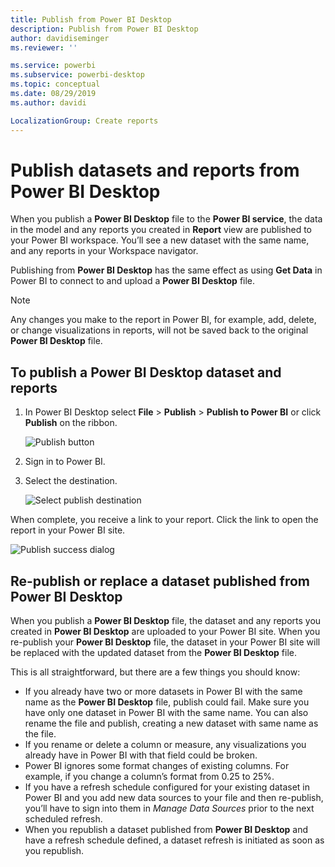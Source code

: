 ```yaml
---
title: Publish from Power BI Desktop
description: Publish from Power BI Desktop
author: davidiseminger
ms.reviewer: ''

ms.service: powerbi
ms.subservice: powerbi-desktop
ms.topic: conceptual
ms.date: 08/29/2019
ms.author: davidi

LocalizationGroup: Create reports
---
```

# Publish datasets and reports from Power BI Desktop
When you publish a **Power BI Desktop** file to the **Power BI service**, the data in the model and any reports you created in **Report** view are published to your Power BI workspace. You’ll see a new dataset with the same name, and any reports in your Workspace navigator.

Publishing from **Power BI Desktop** has the same effect as using **Get Data** in Power BI to connect to and upload a **Power BI Desktop** file.

> [!NOTE]
> Any changes you make to the report in Power BI, for example, add, delete, or change visualizations in reports, will not be saved back to the original **Power BI Desktop** file.
> 
> 

## To publish a Power BI Desktop dataset and reports
1. In Power BI Desktop select **File** \> **Publish** \> **Publish to Power BI** or click **Publish** on the ribbon.  

   ![Publish button](media/desktop-upload-desktop-files/pbid_publish_publishbutton.png)

2. Sign in to Power BI.
3. Select the destination.

   ![Select publish destination](media/desktop-upload-desktop-files/pbid_publish_select_destination.png)

When complete, you receive a link to your report. Click the link to open the report in your Power BI site.

![Publish success dialog](media/desktop-upload-desktop-files/pbid_publish_success.png)

## Re-publish or replace a dataset published from Power BI Desktop
When you publish a **Power BI Desktop** file, the dataset and any reports you created in **Power BI Desktop** are uploaded to your Power BI site. When you re-publish your **Power BI Desktop** file, the dataset in your Power BI site will be replaced with the updated dataset from the **Power BI Desktop** file.

This is all straightforward, but there are a few things you should know:

* If you already have two or more datasets in Power BI with the same name as the **Power BI Desktop** file, publish could fail. Make sure you have only one dataset in Power BI with the same name. You can also rename the file and publish, creating a new dataset with same name as the file.
* If you rename or delete a column or measure, any visualizations you already have in Power BI with that field could be broken. 
* Power BI ignores some format changes of existing columns. For example, if you change a column’s format  from 0.25 to 25%.
* If you have a refresh schedule configured for your existing dataset in Power BI and you add new data sources to your file and then re-publish, you’ll have to sign into them in *Manage Data Sources* prior to the next scheduled refresh.
* When you republish a dataset published from **Power BI Desktop** and have a refresh schedule defined, a dataset refresh is initiated as soon as you republish. 


